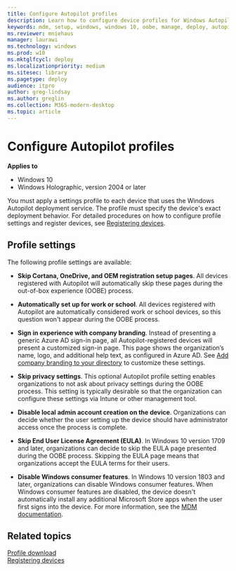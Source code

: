 ```yaml
---
title: Configure Autopilot profiles
description: Learn how to configure device profiles for Windows Autopilot deployment.
keywords: mdm, setup, windows, windows 10, oobe, manage, deploy, autopilot, ztd, zero-touch, partner, msfb, intune
ms.reviewer: mniehaus
manager: laurawi
ms.technology: windows
ms.prod: w10
ms.mktglfcycl: deploy
ms.localizationpriority: medium
ms.sitesec: library
ms.pagetype: deploy
audience: itpro
author: greg-lindsay
ms.author: greglin
ms.collection: M365-modern-desktop
ms.topic: article
---
```



# Configure Autopilot profiles

**Applies to**

- Windows 10
- Windows Holographic, version 2004 or later

You must apply a settings profile to each device that uses the Windows Autopilot deployment service. The profile must specify the device's exact deployment behavior. For detailed procedures on how to configure profile settings and register devices, see [Registering devices](add-devices.md#registering-devices).

## Profile settings

The following profile settings are available:

-  **Skip Cortana, OneDrive, and OEM registration setup pages**. All devices registered with Autopilot will automatically skip these pages during the out-of-box experience (OOBE) process.

-  **Automatically set up for work or school**. All devices registered with Autopilot are automatically considered work or school devices, so this question won't appear during the OOBE process.

-  **Sign in experience with company branding**. Instead of presenting a generic Azure AD sign-in page, all Autopilot-registered devices will present a customized sign-in page. This page shows the organization’s name, logo, and additional help text, as configured in Azure AD. See [Add company branding to your directory](/azure/active-directory/customize-branding#add-company-branding-to-your-directory) to customize these settings.

-  **Skip privacy settings**. This optional Autopilot profile setting enables organizations to not ask about privacy settings during the OOBE process. This setting is typically desirable so that the organization can configure these settings via Intune or other management tool.

-  **Disable local admin account creation on the device**. Organizations can decide whether the user setting up the device should have administrator access once the process is complete.

-  **Skip End User License Agreement (EULA)**. In Windows 10 version 1709 and later, organizations can decide to skip the EULA page presented during the OOBE process. Skipping the EULA page means that organizations accept the EULA terms for their users.

-  **Disable Windows consumer features**. In Windows 10 version 1803 and later, organizations can disable Windows consumer features. When Windows consumer features are disabled, the device doesn't automatically install any additional Microsoft Store apps when the user first signs into the device. For more information, see the [MDM documentation](/windows/client-management/mdm/policy-csp-experience#experience-allowwindowsconsumerfeatures).

## Related topics

[Profile download](troubleshooting.md#profile-download)<br>
[Registering devices](add-devices.md)
